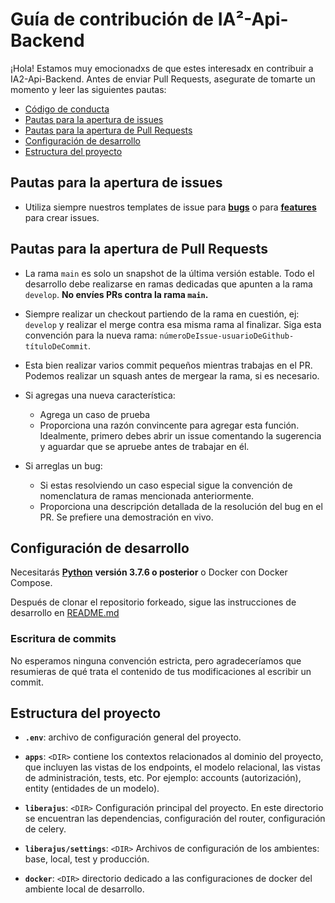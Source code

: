 # Guía de contribución de IA²-Api-Backend

¡Hola! Estamos muy emocionadxs de que estes interesadx en contribuir a IA2-Api-Backend. Antes de enviar Pull Requests, asegurate de tomarte un momento y leer las siguientes pautas:

+ [Código de conducta](https://github.com/facttic/ia-api-backend/blob/master/.github/CODE_OF_CONDUCT.md)
+ [Pautas para la apertura de issues](#pautas-para-la-apertura-de-issues)
+ [Pautas para la apertura de Pull Requests](#pautas-para-la-apertura-de-pull-requests)
+ [Configuración de desarrollo](#configuración-de-desarrollo)
+ [Estructura del proyecto](#estructura-del-proyecto)

## Pautas para la apertura de issues

- Utiliza siempre nuestros templates de issue para [**bugs**](url-del-template) o para [**features**](url-del-template) para crear issues.

## Pautas para la apertura de Pull Requests

+ La rama `main` es solo un snapshot de la última versión estable. Todo el desarrollo debe realizarse en ramas dedicadas que apunten a la rama `develop`. **No envíes PRs contra la rama `main`.**

+ Siempre realizar un checkout partiendo de la rama en cuestión, ej: `develop` y realizar el merge contra esa misma rama al finalizar. Siga esta convención para la nueva rama: `númeroDeIssue-usuarioDeGithub-títuloDeCommit`.

+ Esta bien realizar varios commit pequeños mientras trabajas en el PR. Podemos realizar un squash antes de mergear la rama, si es necesario.

+ Si agregas una nueva característica:
  + Agrega un caso de prueba
  + Proporciona una razón convincente para agregar esta función. Idealmente, primero debes abrir un issue comentando la sugerencia y aguardar que se apruebe antes de trabajar en él.

+ Si arreglas un bug:
  + Si estas resolviendo un caso especial sigue la convención de nomenclatura de ramas mencionada anteriormente.
  + Proporciona una descripción detallada de la resolución del bug en el PR. Se prefiere una demostración en vivo.

## Configuración de desarrollo

Necesitarás [**Python**](https://www.python.org) **versión 3.7.6 o posterior** o Docker con Docker Compose.

Después de clonar el repositorio forkeado, sigue las instrucciones de desarrollo en [README.md](README.md#Instalación)

### Escritura de commits

No esperamos ninguna convención estricta, pero agradeceríamos que resumieras de qué trata el contenido de tus modificaciones al escribir un commit.

## Estructura del proyecto

+ **`.env`**: archivo de configuración general del proyecto.

+ **`apps`**: `<DIR>` contiene los contextos relacionados al dominio del proyecto, que incluyen las vistas de los endpoints, el modelo relacional, las vistas de administración, tests, etc. Por ejemplo: accounts (autorización), entity (entidades de un modelo).

+ **`liberajus`**: `<DIR>` Configuración principal del proyecto. En este directorio se encuentran las dependencias, configuración del router, configuración de celery.

+ **`liberajus/settings`**: `<DIR>` Archivos de configuración de los ambientes: base, local, test y producción.

+ **`docker`**: `<DIR>` directorio dedicado a las configuraciones de docker del ambiente local de desarrollo.
